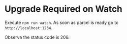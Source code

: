 # Upgrade Required on Watch

Execute `npm run watch`. As soon as parcel is ready go to `http://localhost:1234`.

Observe the status code is 206.